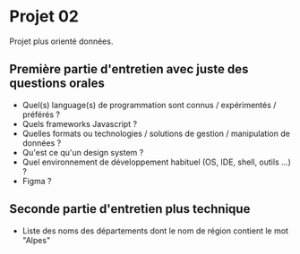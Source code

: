 # Projet 02

Projet plus orienté données.

## Première partie d'entretien avec juste des questions orales

* Quel(s) language(s) de programmation sont connus / expérimentés / préférés ?
* Quels frameworks Javascript ?
* Quelles formats ou technologies / solutions de gestion / manipulation de données ?
* Qu'est ce qu'un design system ?
* Quel environnement de développement habituel (OS, IDE, shell, outils ...) ?
* Figma ?

## Seconde partie d'entretien plus technique

* Liste des noms des départements dont le nom de région contient le mot "Alpes"
